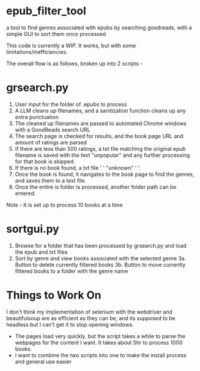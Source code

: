 # epub_filter_tool
a tool to find genres associated with epubs by searching goodreads, with a simple GUI to sort them once processed

This code is currently a WIP. It works, but with some limitations/inefficiencies. 

The overall flow is as follows, broken up into 2 scripts -

# grsearch.py
1. User input for the folder of .epubs to process
2. A LLM cleans up filenames, and a sanitization function cleans up any extra punctuation
3. The cleaned up filenames are passed to automated Chrome windows with a GoodReads search URL
4. The search page is checked for results, and the book page URL and amount of ratings are parsed
5. If there are less than 500 ratings, a txt file matching the original epub filename is saved with the text "unpopular" and any further processing for that book is skipped.
6. If there is no book found, a txt file '                                                                  ' "unknown" '                                                  '.
7. Once the book is found, it navigates to the book page to find the genres, and saves them to a text file.
8. Once the entire is folder is processed, another folder path can be entered.
   
Note - It is set up to process 10 books at a time

# sortgui.py
1. Browse for a folder that has been processed by grsearch.py and load the epub and txt files
2. Sort by genre and view books associated with the selected genre
3a. Button to delete currently filtered books
3b. Button to move currently filtered books to a folder with the genre name

# Things to Work On
I don't think my implementation of selenium with the webdriver and beautifulsoup are as efficient as they can be, and its supposed to be headless but I can't get it to stop opening windows.
- The pages load very quickly, but the script takes a while to parse the webpages for the content I want. It takes about 5hr to process 1000 books.
- I want to combine the two scripts into one to make the install process and general use easier

